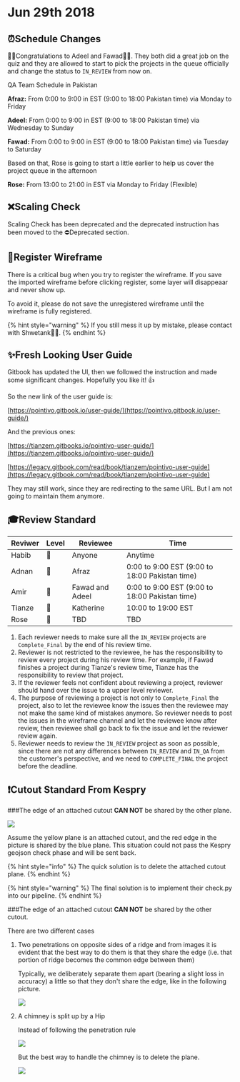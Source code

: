 # Jun 29th 2018

## ⏰Schedule Changes

🎉🎉Congratulations to Adeel and Fawad🎈🎈. They both did a great job on the quiz and they are allowed to start to pick the projects in the queue officially and change the status to `IN_REVIEW` from now on.

QA Team Schedule in Pakistan

**Afraz:** From 0:00 to 9:00 in EST \(9:00 to 18:00 Pakistan time\) via Monday to Friday

**Adeel:** From 0:00 to 9:00 in EST \(9:00 to 18:00 Pakistan time\) via Wednesday to Sunday

**Fawad:** From 0:00 to 9:00 in EST \(9:00 to 18:00 Pakistan time\) via Tuesday to Saturday

Based on that, Rose is going to start a little earlier to help us cover the project queue in the afternoon

**Rose:** From 13:00 to 21:00 in EST via Monday to Friday \(Flexible\)

## ❌Scaling Check

Scaling Check has been deprecated and the deprecated instruction has been moved to the ⛔Deprecated section.

## 🐛Register Wireframe

There is a critical bug when you try to register the wireframe. If you save the imported wireframe before clicking register, some layer will disappeaar and never show up.

To avoid it, please do not save the unregistered wireframe until the wireframe is fully registered.

{% hint style="warning" %}
If you still mess it up by mistake, please contact with Shwetank👨‍💻.
{% endhint %}


## ✨Fresh Looking User Guide

Gitbook has updated the UI, then we followed the instruction and made some significant changes. Hopefully you like it! 👍

So the new link of the user guide is:

[https://pointivo.gitbook.io/user-guide/](https://pointivo.gitbook.io/user-guide/)

And the previous ones:

[https://tianzem.gitbooks.io/pointivo-user-guide/](https://tianzem.gitbooks.io/pointivo-user-guide/) 

[https://legacy.gitbook.com/read/book/tianzem/pointivo-user-guide](https://legacy.gitbook.com/read/book/tianzem/pointivo-user-guide)

They may still work, since they are redirecting to the same URL. But I am not going to maintain them anymore.

## ‍🎓Review Standard

| **Reviwer** | **Level** | **Reviewee** | **Time** |
| --- | --- | --- | --- |
| Habib | 🥇 | Anyone | Anytime |
| Adnan | 🥈 | Afraz | 0:00 to 9:00 EST \(9:00 to 18:00 Pakistan time\) |
| Amir | 🥈 | Fawad and Adeel | 0:00 to 9:00 EST \(9:00 to 18:00 Pakistan time\) |
| Tianze | 🥈 | Katherine | 10:00 to 19:00 EST |
| Rose | 🥉 | TBD | TBD |

1. Each reviewer needs to make sure all the `IN_REVIEW` projects are `Complete_Final` by the end of his review time.
2. Reviewer is not restricted to the reviewee, he has the responsibility to review every project during his review time. For example, if Fawad finishes a project during Tianze's review time, Tianze has the responsibility to review that project.
3. If the reviewer feels not confident about reviewing a project, reviewer should hand over the issue to a upper level reviewer.
4. The purpose of reviewing a project is not only to `Complete_Final` the project, also to let the reviewee know the issues then the reviewee may not make the same kind of mistakes anymore. So reviewer needs to post the issues in the wireframe channel and let the reviewee know after review, then reviewee shall go back to fix the issue and let the reviewer review again.
5. Reviewer needs to review the `IN_REVIEW` project as soon as possible, since there are not any differences between `IN_REVIEW` and `IN_QA` from the customer's perspective, and we need to `COMPLETE_FINAL` the project before the deadline.

## ❗Cutout Standard From Kespry

###The edge of an attached cutout **CAN NOT** be shared by the other plane.

![](../.gitbook/assets/shared-edge.jpg)

Assume the yellow plane is an attached cutout, and the red edge in the picture is shared by the blue plane. This situation could not pass the Kespry geojson check phase and will be sent back.

{% hint style="info" %}
The quick solution is to delete the attached cutout plane.
{% endhint %}

{% hint style="warning" %}
The final solution is to implement their check.py into our pipeline.
{% endhint %}

###The edge of an attached cutout **CAN NOT** be shared by the other cutout.

There are two different cases

1. Two penetrations on opposite sides of a ridge and from images it is evident that the best way to do them is that they share the edge (i.e. that portion of ridge becomes the common edge between them) 

    Typically, we deliberately separate them apart (bearing a slight loss in accuracy) a little so that they don't share the edge, like in the following picture.

    ![](/assets/2018-07-02_10-35-03.jpg)

2. A chimney is split up by a Hip

    Instead of following the penetration rule

    ![](/assets/2018-07-02_10-22-49.jpg)

    But the best way to handle the chimney is to delete the plane.
    
    ![](/assets/2018-07-02_10-25-12.jpg)


